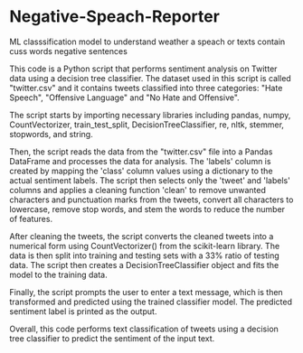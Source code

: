 # Negative-Speach-Reporter
ML classsification model to understand weather a speach or texts contain cuss words negative sentences

This code is a Python script that performs sentiment analysis on Twitter data using a decision tree classifier. The dataset used in this script is called "twitter.csv" and it contains tweets classified into three categories: "Hate Speech", "Offensive Language" and "No Hate and Offensive".

The script starts by importing necessary libraries including pandas, numpy, CountVectorizer, train_test_split, DecisionTreeClassifier, re, nltk, stemmer, stopwords, and string.

Then, the script reads the data from the "twitter.csv" file into a Pandas DataFrame and processes the data for analysis. The 'labels' column is created by mapping the 'class' column values using a dictionary to the actual sentiment labels. The script then selects only the 'tweet' and 'labels' columns and applies a cleaning function 'clean' to remove unwanted characters and punctuation marks from the tweets, convert all characters to lowercase, remove stop words, and stem the words to reduce the number of features.

After cleaning the tweets, the script converts the cleaned tweets into a numerical form using CountVectorizer() from the scikit-learn library. The data is then split into training and testing sets with a 33% ratio of testing data. The script then creates a DecisionTreeClassifier object and fits the model to the training data.

Finally, the script prompts the user to enter a text message, which is then transformed and predicted using the trained classifier model. The predicted sentiment label is printed as the output.

Overall, this code performs text classification of tweets using a decision tree classifier to predict the sentiment of the input text.
